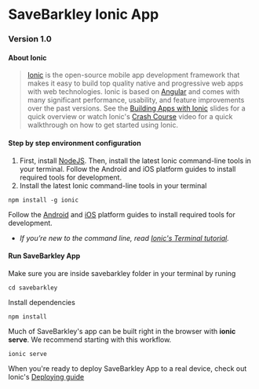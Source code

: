 
# SaveBarkley Ionic App

### Version 1.0

#### About Ionic

> [Ionic](https://ionicframework.com/) is the open-source mobile app development framework that makes it easy to
build top quality native and progressive web apps with web technologies.
Ionic is based on [Angular](https://angular.io/) and comes with many significant performance, usability, and
feature improvements over the past versions.
See the [Building Apps with Ionic](https://adamdbradley.github.io/building-with-ionic2) slides for a quick
overview or watch Ionic's [Crash Course](https://youtu.be/O2WiI9QrS5s) video for a quick walkthrough on how to get
started using Ionic.

#### Step by step environment configuration

1. First, install [NodeJS](https://nodejs.org/). Then, install the latest Ionic command-line tools in your terminal. Follow the Android and iOS platform guides to install required tools for development.
2. Install the latest Ionic command-line tools in your terminal
```
npm install -g ionic
```
Follow the [Android](https://cordova.apache.org/docs/en/7.x/guide/platforms/android/) and [iOS](https://cordova.apache.org/docs/en/7.x/guide/platforms/ios/) platform guides to install required tools for development.

* _If you’re new to the command line, read [Ionic's Terminal tutorial](https://blog.ionicframework.com/new-to-the-command-line/)._


#### Run SaveBarkley App
Make sure you are inside savebarkley folder in your terminal by runing

```
cd savebarkley
```

Install dependencies

```
npm install
```


Much of SaveBarkley's app can be built right in the browser with **ionic serve**. We recommend starting with this workflow.
```
ionic serve
```

When you're ready to deploy SaveBarkley App to a real device, check out Ionic's [Deploying guide](https://ionicframework.com/docs/intro/deploying/) 
